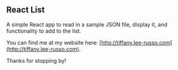 ## React List

A simple React app to read in a sample JSON file, display it, and functionality to add to the list.

You can find me at my website here:
[http://tiffany.lee-russo.com](http://tiffany.lee-russo.com).

Thanks for stopping by!
